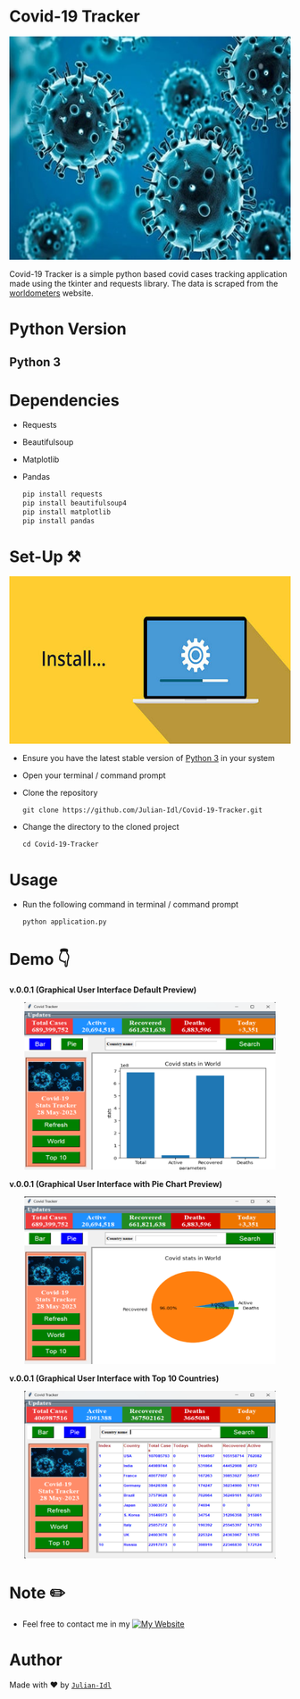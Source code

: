 # **Covid-19 Tracker**

<p align = "center"><img src = "./files/covid19.jpg" height = 400 alt = "Wallet Icon"></p>

Covid-19 Tracker is a simple python based covid cases tracking application made using the tkinter and requests library. The data is scraped from the [worldometers](https://www.worldometers.info/coronavirus/) website.

# Python Version

## Python 3

# Dependencies

- Requests
  
- Beautifulsoup

- Matplotlib

- Pandas
  
    ```
    pip install requests
    pip install beautifulsoup4
    pip install matplotlib
    pip install pandas
    ```

# Set-Up ⚒️

<p align = "center"><img src = "./files/istockphoto-615991428-612x612.jpg" height = 300 alt = "SetUp Icon"></p>

- Ensure you have the latest stable version of [Python 3](https://www.python.org/downloads/) in your system

- Open your terminal / command prompt

- Clone the repository 
    ```
    git clone https://github.com/Julian-Idl/Covid-19-Tracker.git
    ```
- Change the directory to the cloned project
    
    ```
    cd Covid-19-Tracker
    ```

# Usage

- Run the following command in terminal / command prompt
    ```
    python application.py
    ```

# Demo 👇

**v.0.0.1 (Graphical User Interface Default Preview)**


<p align = "center"><img src = "./files/defaultpreview.png" height = 300 width = 450 alt = "AITranscriber Snapshot v1"></p>


**v.0.0.1 (Graphical User Interface with Pie Chart Preview)**

<p align = "center"><img src = "./files/piepreview.png" height = 300 width = 450 alt = "AITranscriber Snapshot v1"></p>

**v.0.0.1 (Graphical User Interface with Top 10 Countries)**

<p align = "center"><img src = "./files/top10.png" height = 300 width = 450 alt = "AITranscriber Snapshot v1"></p>

# Note ✏️

- Feel free to contact me in my  [![My Website](https://img.shields.io/website?down_color=Red&down_message=Offline&style=for-the-badge&up_color=Green&up_message=Online&url=https%3A%2F%2Fjulian-idl.codes)](https://julian-idl.codes)

# Author

Made with ♥ by [`Julian-Idl`](https://julian-idl.codes) 